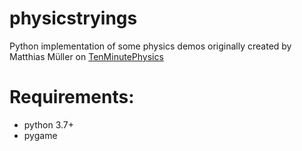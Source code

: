 # physicstryings
Python implementation of some physics demos originally created by Matthias Müller on <a href = "https://matthias-research.github.io/pages/tenMinutePhysics/index.html">
TenMinutePhysics </a>
    <h1>  Requirements: </h1>
    <ul>
  <li>python 3.7+</li>
  <li>pygame</li>
 
</ul>
